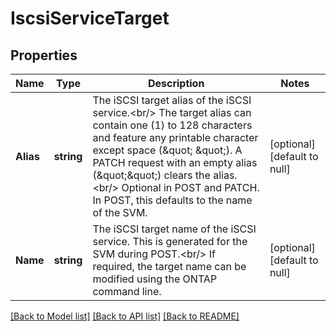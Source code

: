 # IscsiServiceTarget

## Properties
Name | Type | Description | Notes
------------ | ------------- | ------------- | -------------
**Alias** | **string** | The iSCSI target alias of the iSCSI service.&lt;br/&gt; The target alias can contain one (1) to 128 characters and feature any printable character except space (\&quot; \&quot;). A PATCH request with an empty alias (\&quot;\&quot;) clears the alias.&lt;br/&gt; Optional in POST and PATCH. In POST, this defaults to the name of the SVM.  | [optional] [default to null]
**Name** | **string** | The iSCSI target name of the iSCSI service. This is generated for the SVM during POST.&lt;br/&gt; If required, the target name can be modified using the ONTAP command line.  | [optional] [default to null]

[[Back to Model list]](../README.md#documentation-for-models) [[Back to API list]](../README.md#documentation-for-api-endpoints) [[Back to README]](../README.md)


